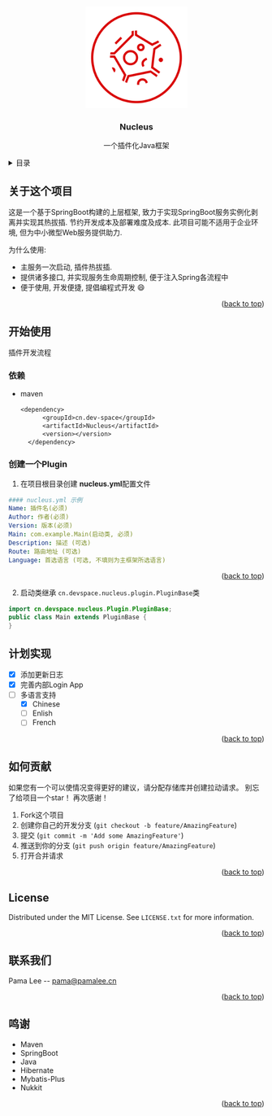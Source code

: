 <div align="center">
  <a href="https://github.com/Pama-Lee/Nucleus">
    <img src="./img/Nucleus-1@0.25x.png" alt="Logo" width="200" height="200">
  </a>
</div>
<h3 align="center">Nucleus</h3>

  <p align="center">
    一个插件化Java框架
    <br />
  </p>


<details>
  <summary>目录</summary>
  <ol>
    <li>
      <a href="#about-the-project">关于这个项目</a>
    </li>
    <li>
      <a href="#getting-started">开始工作</a>
      <ul>
        <li><a href="#prerequisites">依赖</a></li>
        <li><a href="#installation">创建一个Plugin</a></li>
      </ul>
    </li>
    <li><a href="#roadmap">计划实现</a></li>
    <li><a href="#contributing">贡献</a></li>
    <li><a href="#license">开源协议</a></li>
    <li><a href="#contact">联系我们</a></li>
    <li><a href="#acknowledgments">鸣谢</a></li>
  </ol>
</details>



## 关于这个项目

这是一个基于SpringBoot构建的上层框架, 致力于实现SpringBoot服务实例化剥离并实现其热拔插. 节约开发成本及部署难度及成本. 此项目可能不适用于企业环境,  但为中小微型Web服务提供助力.

为什么使用:
* 主服务一次启动, 插件热拔插.
* 提供诸多接口, 并实现服务生命周期控制, 便于注入Spring各流程中
* 便于使用, 开发便捷, 提倡编程式开发  :smile:

<p align="right">(<a href="#readme-top">back to top</a>)</p>

## 开始使用

插件开发流程

### 依赖

* maven
  ```    
  <dependency>
        <groupId>cn.dev-space</groupId>
        <artifactId>Nucleus</artifactId>
        <version></version>
    </dependency>
  ```

### 创建一个Plugin

1. 在项目根目录创建 **nucleus.yml**配置文件

```yaml
#### nucleus.yml 示例
Name: 插件名(必须)
Author: 作者(必须)
Version: 版本(必须)
Main: com.example.Main(启动类, 必须)
Description: 描述 (可选)
Route: 路由地址 (可选)
Language: 首选语言 (可选, 不填则为主框架所选语言)
```

<p align="right">(<a href="#readme-top">back to top</a>)</p>

2. 启动类继承 `cn.devspace.nucleus.plugin.PluginBase`类

```java
import cn.devspace.nucleus.Plugin.PluginBase;
public class Main extends PluginBase {
}
```



## 计划实现

- [x] 添加更新日志
- [x] 完善内部Login App
- [ ] 多语言支持
    - [x] Chinese
    - [ ] Enlish
    - [ ] French

<p align="right">(<a href="#readme-top">back to top</a>)</p>



## 如何贡献

如果您有一个可以使情况变得更好的建议，请分配存储库并创建拉动请求。
别忘了给项目一个star！ 再次感谢！

1. Fork这个项目
2. 创建你自己的开发分支 (`git checkout -b feature/AmazingFeature`)
3. 提交 (`git commit -m 'Add some AmazingFeature'`)
4. 推送到你的分支 (`git push origin feature/AmazingFeature`)
5. 打开合并请求

<p align="right">(<a href="#readme-top">back to top</a>)</p>




## License

Distributed under the MIT License. See `LICENSE.txt` for more information.

<p align="right">(<a href="#readme-top">back to top</a>)</p>



## 联系我们

Pama Lee -- pama@pamalee.cn

<p align="right">(<a href="#readme-top">back to top</a>)</p>



## 鸣谢

* Maven
* SpringBoot
* Java
* Hibernate
* Mybatis-Plus
* Nukkit

<p align="right">(<a href="#readme-top">back to top</a>)</p>
